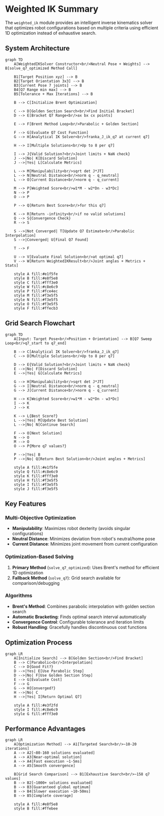 # Weighted IK Summary

The `weighted_ik` module provides an intelligent inverse kinematics solver that optimizes robot configurations based on multiple criteria using efficient 1D optimization instead of exhaustive search.

## System Architecture

```mermaid
graph TD
    A[WeightedIKSolver Constructor<br/>Neutral Pose + Weights] --> B[solve_q7_optimized Method Call]
    
    B1[Target Position xyz] --> B
    B2[Target Orientation 3x3] --> B
    B3[Current Pose 7 joints] --> B
    B4[Q7 Range min max] --> B
    B5[Tolerance + Max Iterations] --> B
    
    B --> C[Initialize Brent Optimization]
    
    C --> D[Golden Section Search<br/>Find Initial Bracket]
    D --> E[Bracket Q7 Range<br/>ax bx cx points]
    
    E --> F[Brent Method Loop<br/>Parabolic + Golden Section]
    
    F --> G[Evaluate Q7 Cost Function]
    G --> H[Analytical IK Solver<br/>franka_J_ik_q7 at current q7]
    
    H --> I[Multiple Solutions<br/>Up to 8 per q7]
    
    I --> J{Valid Solution?<br/>Joint limits + NaN check}
    J -->|No| K[Discard Solution]
    J -->|Yes| L[Calculate Metrics]
    
    L --> M[Manipulability<br/>sqrt det J*JT]
    L --> N[Neutral Distance<br/>norm q - q_neutral]
    L --> O[Current Distance<br/>norm q - q_current]
    
    M --> P[Weighted Score<br/>w1*M - w2*Dn - w3*Dc]
    N --> P
    O --> P
    
    P --> Q[Return Best Score<br/>for this q7]
    
    K --> R[Return -infinity<br/>if no valid solutions]
    Q --> S{Convergence Check}
    R --> S
    
    S -->|Not Converged| T[Update Q7 Estimate<br/>Parabolic Interpolation]
    S -->|Converged| U[Final Q7 Found]
    
    T --> F
    
    U --> V[Evaluate Final Solution<br/>at optimal q7]
    V --> W[Return WeightedIKResult<br/>Joint angles + Metrics + Stats]
    
    style A fill:#e1f5fe
    style B fill:#e8f5e8
    style C fill:#fff3e0
    style W fill:#c8e6c9
    style P fill:#fce4ec
    style M fill:#f3e5f5
    style N fill:#f3e5f5
    style O fill:#f3e5f5
    style F fill:#ffecb3
```
## Grid Search Flowchart

```mermaid
graph TD
    A[Input: Target Pose<br/>Position + Orientation] --> B[Q7 Sweep Loop<br/>q7_start to q7_end]
    
    B --> C[Analytical IK Solver<br/>franka_J_ik_q7]
    C --> D[Multiple Solutions<br/>Up to 8 per q7]
    
    D --> E{Valid Solution?<br/>Joint limits + NaN check}
    E -->|No| F[Discard Solution]
    E -->|Yes| G[Calculate Metrics]
    
    G --> H[Manipulability<br/>sqrt det J*JT]
    G --> I[Neutral Distance<br/>norm q - q_neutral]
    G --> J[Current Distance<br/>norm q - q_current]
    
    H --> K[Weighted Score<br/>w1*M - w2*Dn - w3*Dc]
    I --> K
    J --> K
    
    K --> L{Best Score?}
    L -->|Yes| M[Update Best Solution]
    L -->|No| N[Continue Search]
    
    F --> O[Next Solution]
    N --> O
    M --> O
    O --> P{More q7 values?}
    
    P -->|Yes| B
    P -->|No| Q[Return Best Solution<br/>Joint angles + Metrics]
    
    style A fill:#e1f5fe
    style Q fill:#c8e6c9
    style K fill:#fff3e0
    style H fill:#f3e5f5
    style I fill:#f3e5f5
    style J fill:#f3e5f5
```

## Key Features

### Multi-Objective Optimization
- **Manipulability**: Maximizes robot dexterity (avoids singular configurations)
- **Neutral Distance**: Minimizes deviation from robot's neutral/home pose  
- **Current Distance**: Minimizes joint movement from current configuration

### Optimization-Based Solving
1. **Primary Method** (`solve_q7_optimized`): Uses Brent's method for efficient 1D optimization
2. **Fallback Method** (`solve_q7`): Grid search available for comparison/debugging

### Algorithms
- **Brent's Method**: Combines parabolic interpolation with golden section search
- **Automatic Bracketing**: Finds optimal search interval automatically
- **Convergence Control**: Configurable tolerance and iteration limits
- **Robust Handling**: Gracefully handles discontinuous cost functions

## Optimization Process

```mermaid
graph LR
    A[Initialize Search] --> B[Golden Section<br/>Find Bracket]
    B --> C[Parabolic<br/>Interpolation]
    C --> D{Good Fit?}
    D -->|Yes| E[Use Parabolic Step]
    D -->|No| F[Use Golden Section Step]
    E --> G[Evaluate Cost]
    F --> G
    G --> H{Converged?}
    H -->|No| C
    H -->|Yes| I[Return Optimal Q7]
    
    style A fill:#e3f2fd
    style I fill:#c8e6c9
    style G fill:#fff3e0
```

## Performance Advantages

```mermaid
graph LR
    A[Optimization Method] --> A1[Targeted Search<br/>~10-20 iterations]
    A --> A2[~80-160 solutions evaluated]
    A --> A3[Near-optimal solution]
    A --> A4[Fast execution ~1-5ms]
    A --> A5[Smooth convergence]
    
    B[Grid Search Comparison] --> B1[Exhaustive Search<br/>~158 q7 values]
    B --> B2[~1000+ solutions evaluated]
    B --> B3[Guaranteed global optimum]
    B --> B4[Slower execution ~10-50ms]
    B --> B5[Complete coverage]
    
    style A fill:#e8f5e8
    style B fill:#ffebee
```